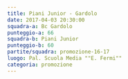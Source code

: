 ```yaml
---
title: Piani Junior - Gardolo
date: 2017-04-03 20:30:00
squadra-a: Bc Gardolo
punteggio-a: 66
squadra-b: Piani Junior
punteggio-b: 60
partite/squadra: promozione-16-17
luogo: Pal. Scuola Media ""E. Fermi""
categoria: promozione
---
```

